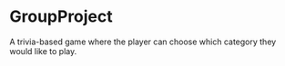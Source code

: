 # GroupProject
A trivia-based game where the player can choose which category they would like to play.
